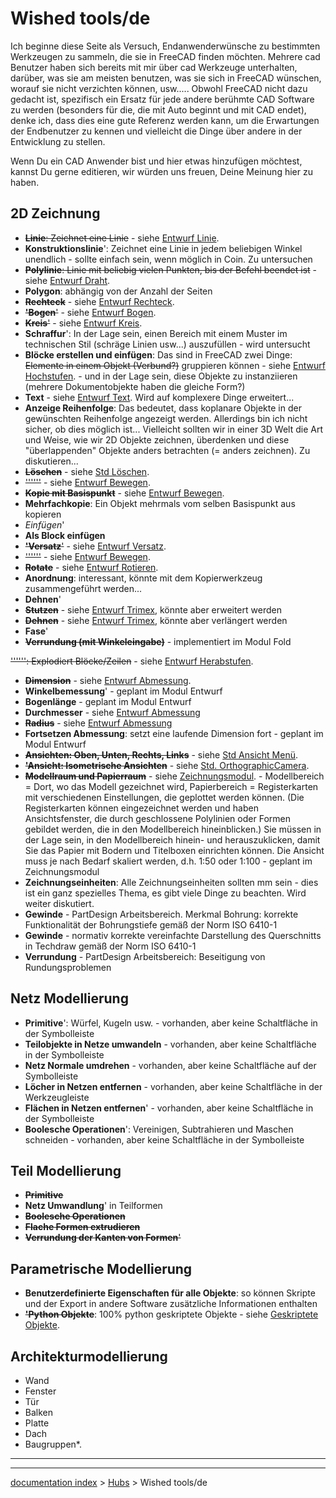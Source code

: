 # Wished tools/de
Ich beginne diese Seite als Versuch, Endanwenderwünsche zu bestimmten Werkzeugen zu sammeln, die sie in FreeCAD finden möchten. Mehrere cad Benutzer haben sich bereits mit mir über cad Werkzeuge unterhalten, darüber, was sie am meisten benutzen, was sie sich in FreeCAD wünschen, worauf sie nicht verzichten können, usw\..... Obwohl FreeCAD nicht dazu gedacht ist, spezifisch ein Ersatz für jede andere berühmte CAD Software zu werden (besonders für die, die mit Auto beginnt und mit CAD endet), denke ich, dass dies eine gute Referenz werden kann, um die Erwartungen der Endbenutzer zu kennen und vielleicht die Dinge über andere in der Entwicklung zu stellen.

Wenn Du ein CAD Anwender bist und hier etwas hinzufügen möchtest, kannst Du gerne editieren, wir würden uns freuen, Deine Meinung hier zu haben.

## 2D Zeichnung 

-   ~~**Linie**: Zeichnet eine Linie~~ - siehe [Entwurf Linie](Draft_Line/de.md).
-   **Konstruktionslinie**\': Zeichnet eine Linie in jedem beliebigen Winkel unendlich - sollte einfach sein, wenn möglich in Coin. Zu untersuchen
-   ~~**Polylinie**: Linie mit beliebig vielen Punkten, bis der Befehl beendet ist~~ - siehe [Entwurf Draht](Draft_Wire/de.md).
-   **Polygon**: abhängig von der Anzahl der Seiten
-   ~~**Rechteck**~~ - siehe [Entwurf Rechteck](Draft_Rectangle/de.md).
-   ~~**\'Bogen**\'~~ - siehe [Entwurf Bogen](Draft_Arc/de.md).
-   ~~**Kreis**\'~~ - siehe [Entwurf Kreis](Draft_Circle/de.md).
-   **Schraffur**\': In der Lage sein, einen Bereich mit einem Muster im technischen Stil (schräge Linien usw\...) auszufüllen - wird untersucht
-   **Blöcke erstellen und einfügen**: Das sind in FreeCAD zwei Dinge: ~~Elemente in einem Objekt (Verbund?)~~ gruppieren können - siehe [Entwurf Hochstufen](Draft_Upgrade/de.md). - und in der Lage sein, diese Objekte zu instanziieren (mehrere Dokumentobjekte haben die gleiche Form?)
-   **Text** - siehe [Entwurf Text](Draft_Text/de.md). Wird auf komplexere Dinge erweitert\...
-   **Anzeige Reihenfolge**: Das bedeutet, dass koplanare Objekte in der gewünschten Reihenfolge angezeigt werden. Allerdings bin ich nicht sicher, ob dies möglich ist\... Vielleicht sollten wir in einer 3D Welt die Art und Weise, wie wir 2D Objekte zeichnen, überdenken und diese \"überlappenden\" Objekte anders betrachten (= anders zeichnen). Zu diskutieren\...
-   ~~**Löschen**~~ - siehe [Std Löschen](Std_Delete/de.md).
-   ~~\'\'\'\'\'\'~~ - siehe [Entwurf Bewegen](Draft_Move/de.md).
-   ~~**Kopie mit Basispunkt**~~ - siehe [Entwurf Bewegen](Draft_Move/de.md).
-   **Mehrfachkopie**: Ein Objekt mehrmals vom selben Basispunkt aus kopieren
-   *Einfügen*\'
-   **Als Block einfügen**
-   ~~**\'Versatz**\'~~ - siehe [Entwurf Versatz](Draft_Offset/de.md).
-   ~~\'\'\'\'\'\'~~ - siehe [Entwurf Bewegen](Draft_Move/de.md).
-   ~~**Rotate**~~ - siehe [Entwurf Rotieren](Draft_Rotate/de.md).
-   **Anordnung**: interessant, könnte mit dem Kopierwerkzeug zusammengeführt werden\...
-   **Dehnen**\'
-   ~~**Stutzen**~~ - siehe [Entwurf Trimex](Draft_Trimex/de.md), könnte aber erweitert werden
-   ~~**Dehnen**~~ - siehe [Entwurf Trimex](Draft_Trimex/de.md), könnte aber verlängert werden
-   **Fase**\'
-   ~~**Verrundung (mit Winkeleingabe)**~~ - implementiert im Modul Fold

~~\'\'\'\'\'\': Explodiert Blöcke/Zeilen~~ - siehe [Entwurf Herabstufen](Draft_Downgrade/de.md).

-   ~~**Dimension**~~ - siehe [Entwurf Abmessung](Draft_Dimension/de.md).
-   **Winkelbemessung**\' - geplant im Modul Entwurf
-   **Bogenlänge** - geplant im Modul Entwurf
-   **Durchmesser** - siehe [Entwurf Abmessung](Draft_Dimension/de.md)
-   ~~**Radius**~~ - siehe [Entwurf Abmessung](Draft_Dimension/de.md)
-   **Fortsetzen Abmessung**: setzt eine laufende Dimension fort - geplant im Modul Entwurf
-   ~~**Ansichten: Oben, Unten, Rechts, Links**~~ - siehe [Std Ansicht Menü](Std_Ansicht_Menü.md).
-   ~~**\'Ansicht: Isometrische Ansichten**~~ - siehe [Std. OrthographicCamera](Std._OrthographicCamera.md).
-   ~~**Modellraum und Papierraum**~~ - siehe [Zeichnungsmodul](Drawing_Workbench/de.md). - Modellbereich = Dort, wo das Modell gezeichnet wird, Papierbereich = Registerkarten mit verschiedenen Einstellungen, die geplottet werden können. (Die Registerkarten können eingezeichnet werden und haben Ansichtsfenster, die durch geschlossene Polylinien oder Formen gebildet werden, die in den Modellbereich hineinblicken.) Sie müssen in der Lage sein, in den Modellbereich hinein- und herauszuklicken, damit Sie das Papier mit Bodern und Titelboxen einrichten können. Die Ansicht muss je nach Bedarf skaliert werden, d.h. 1:50 oder 1:100 - geplant im Zeichnungsmodul
-   **Zeichnungseinheiten**: Alle Zeichnungseinheiten sollten mm sein - dies ist ein ganz spezielles Thema, es gibt viele Dinge zu beachten. Wird weiter diskutiert. 
-   **Gewinde** - PartDesign Arbeitsbereich. Merkmal Bohrung: korrekte Funktionalität der Bohrungstiefe gemäß der Norm ISO 6410-1
-   **Gewinde** - normativ korrekte vereinfachte Darstellung des Querschnitts in Techdraw gemäß der Norm ISO 6410-1
-   **Verrundung** - PartDesign Arbeitsbereich: Beseitigung von Rundungsproblemen 

## Netz Modellierung 

-   **Primitive**\': Würfel, Kugeln usw. - vorhanden, aber keine Schaltfläche in der Symbolleiste
-   **Teilobjekte in Netze umwandeln** - vorhanden, aber keine Schaltfläche in der Symbolleiste
-   **Netz Normale umdrehen** - vorhanden, aber keine Schaltfläche auf der Symbolleiste
-   **Löcher in Netzen entfernen** - vorhanden, aber keine Schaltfläche in der Werkzeugleiste
-   **Flächen in Netzen entfernen**\' - vorhanden, aber keine Schaltfläche in der Symbolleiste
-   **Boolesche Operationen**\': Vereinigen, Subtrahieren und Maschen schneiden - vorhanden, aber keine Schaltfläche in der Symbolleiste

## Teil Modellierung 

-   ~~**Primitive**~~
-   **Netz Umwandlung**\' in Teilformen
-   ~~**Boolesche Operationen**~~
-   ~~**Flache Formen extrudieren**~~
-   ~~**Verrundung der Kanten von Formen**\'~~

## Parametrische Modellierung 

-   **Benutzerdefinierte Eigenschaften für alle Objekte**: so können Skripte und der Export in andere Software zusätzliche Informationen enthalten
-   ~~**\'Python Objekte**~~: 100% python geskriptete Objekte - siehe [Geskriptete Objekte](Geskriptete_Objekte.md).

## Architekturmodellierung

-   Wand
-   Fenster
-   Tür
-   Balken
-   Platte
-   Dach
-   Baugruppen\*.

_ _ _

---
[documentation index](../README.md) > [Hubs](Category_Hubs.md) > Wished tools/de
